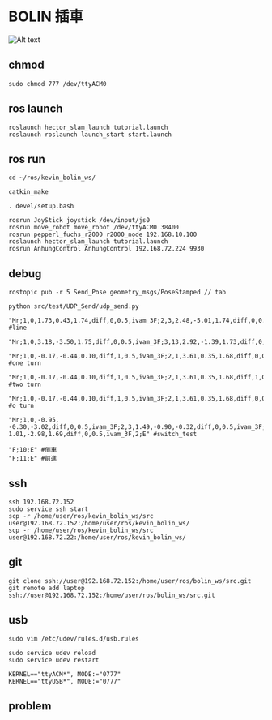 # BOLIN 插車

![Alt text](img/untitled.GIF?raw=true "Title")

## chmod
    sudo chmod 777 /dev/ttyACM0

## ros launch
    roslaunch hector_slam_launch tutorial.launch
    roslaunch roslaunch launch_start start.launch

## ros run
    cd ~/ros/kevin_bolin_ws/

    catkin_make

    . devel/setup.bash

    rosrun JoyStick joystick /dev/input/js0
    rosrun move_robot move_robot /dev/ttyACM0 38400
    rosrun pepperl_fuchs_r2000 r2000_node 192.168.10.100
    roslaunch hector_slam_launch tutorial.launch
    rosrun AnhungControl AnhungControl 192.168.72.224 9930

## debug
    rostopic pub -r 5 Send_Pose geometry_msgs/PoseStamped // tab

    python src/test/UDP_Send/udp_send.py
    
    "Mr;1,0,1.73,0.43,1.74,diff,0,0.5,ivam_3F;2,3,2.48,-5.01,1.74,diff,0,0.5,ivam_3F,2;E" #line

    "Mr;1,0,3.18,-3.50,1.75,diff,0,0.5,ivam_3F;3,13,2.92,-1.39,1.73,diff,0,0.5,ivam_3F;4,13,3.10,-2.179,1.58,diff,0,0.5,ivam_5F;5,3,3.19,-0.88,1.58,diff,0,0.5,ivam_5F,2;E"

    "Mr;1,0,-0.17,-0.44,0.10,diff,1,0.5,ivam_3F;2,1,3.61,0.35,1.68,diff,0,0.5,ivam_3F;3,3,4.01,-3.44,1.68,diff,0,0.5,ivam_3F,2;E" #one turn

    "Mr;1,0,-0.17,-0.44,0.10,diff,1,0.5,ivam_3F;2,1,3.61,0.35,1.68,diff,1,0.5,ivam_3F;3,1,4.01,-3.44,1.68,diff,0,0.5,ivam_3F;4,3,1.31,-3.73,0.12,diff,0,0.5,ivam_3F,2;E" #two turn

    "Mr;1,0,-0.17,-0.44,0.10,diff,1,0.5,ivam_3F;2,1,3.61,0.35,1.68,diff,0,0.5,ivam_3F;3,1,3.77,-0.85,-1.46,diff,1,0.5,ivam_3F;4,1,4.01,-3.44,1.68,diff,1,0.5,ivam_3F;5,1,1.31,-3.73,0.12,diff,0,0.5,ivam_3F;6,3,0.72,-0.358,-1.45,diff,0,0.5,ivam_3F,2;E" #o turn

    "Mr;1,0,-0.95, -0.30,-3.02,diff,0,0.5,ivam_3F;2,3,1.49,-0.90,-0.32,diff,0,0.5,ivam_3F;3,19,1.49,-0.90,-0.32,diff,0,0.5,ivam_3F;4,3, 1.01,-2.98,1.69,diff,0,0.5,ivam_3F,2;E" #switch_test

    "F;10;E" #倒車
    "F;11;E" #前進
    

## ssh
    ssh 192.168.72.152
    sudo service ssh start
    scp -r /home/user/ros/kevin_bolin_ws/src user@192.168.72.152:/home/user/ros/kevin_bolin_ws/
    scp -r /home/user/ros/kevin_bolin_ws/src user@192.168.72.22:/home/user/ros/kevin_bolin_ws/

## git
    git clone ssh://user@192.168.72.152:/home/user/ros/bolin_ws/src.git
    git remote add laptop ssh://user@192.168.72.152:/home/user/ros/bolin_ws/src.git

## usb
    sudo vim /etc/udev/rules.d/usb.rules

    sudo service udev reload
    sudo service udev restart

    KERNEL=="ttyACM*", MODE:="0777"
    KERNEL=="ttyUSB*", MODE:="0777"
## problem
